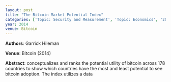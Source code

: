 ```yaml
---
layout: post
title: "The Bitcoin Market Potential Index"
categories: ['Topic: Security and Measurement', 'Topic: Economics', '2014', 'Venue: Bitcoin']
year: 2014
venue: Bitcoin
---
```

**Authors**: Garrick Hileman

**Venue**: Bitcoin (2014)

**Abstract**: conceptualizes and ranks the potential utility of bitcoin across 178 countries to show which  countries have the most and least potential to see bitcoin adoption. The index utilizes a data
